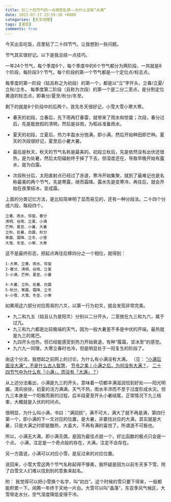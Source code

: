 ```yaml
---
title: 对二十四节气的一点胡思乱想——为什么没有“大满”
date: 2022-07-17 23:55:18 +0800
categories: [天文地理]
tags: [漫思] 
comments: true
---
```



今天出去吃饭，店里贴了二十四节气，让我想到一些问题。

节气其实很好记。以下是我总结一点技巧。

一年24个节气，每个季度6个，每个季度中的6个节气都分为两阶段，一共就是8个阶段，每阶段3个节气，每个阶段的第一个节气都是一个定位点/标志点。

每季度的第一阶段（姑且称之为初段）的第一个，都是以“立”字开头，立春/立夏/立秋/立冬。
每季度第二阶段（且称为次段）的第一个是二分二至点，是分割定位黄道的标志点，即春分/夏至/秋分/冬至。

剩下的就是8个阶段中的后两个。首先冬天很好记，小雪大雪小寒大寒。

- 春天的初段，立春后，先下雨再打春雷，就带来了雨水和惊蛰；次段，春分过后，先是能放假的清明，然后是谷雨，为稻谷准备雨水。

- 夏天的初段，立夏后，热力丰盈水分饱满，即小满，然后开始种田即芒种。夏天的次段很好记，夏至后小暑大暑。

- 最后是秋天，秋天的节气名称是最美的。初段立秋后，先是依然没有出伏还很热，是为处暑，然后太阳辐射终于掉了下去，但湿度还在，导致早晚开始有露水，是为白露。

- 次段秋分后，太阳直射点已经过了赤道，寒冷开始集聚，就到了最难记也是名称最美的两个节气，先是寒露，继而霜降。露水先是变寒冷，再往后，就会开始在夜里结冰，变成霜。

上面的分类记忆方法，是比较简单明了显而易见的，还有一种分段法。二十四个分成六段，每段四个。

```
立春、雨水、惊蛰、春分
清明、谷雨、立夏、小满
芒种、夏至、小暑、大暑
立秋、处暑、白露、秋分
寒露、霜降、立冬、小雪
大雪、冬至、小寒、大寒
```

这不是最终形态，把起点再往后移四分之一个相位，就得到：
```
1-大寒、立春、雨水、惊蛰
2-春分、清明、谷雨、立夏
3-小满、芒种、夏至、小暑

4-大暑、立秋、处暑、白露
5-秋分、寒露、霜降、立冬
6-小雪、大雪、冬至、小寒
```


如果用这六部分对应周易的六爻，以第一行为初爻，就会发现非常完美。

- 九二和九五（姑且认为是阳爻）分别以二分开头，二至放在九三和九六，属于过亢。
- 九三和九六都是比较极端的天气，因为一般大暑差不多是中伏的开端，最热就是九三的尾巴。
- 九四开头也热，但已经能感受到热力开始衰退，有种“履霜，坚冰至”的感觉。
- 九六九一同理，大寒立春时也冷，但是明显处于一阳复生的阶段了。

由这个分法，我想起之前网上的讨论，为什么有小满没有大满。
（见：
[“小满后面没大满”，不是什么古人智慧](https://www.thepaper.cn/newsDetail_forward_18300641)，
[节令之美丨小满之后，为何没有大满？](http://www.news.cn/politics/2022-05/21/c_1128672115.htm)，
[二十四节气中为什么有「小满」，而没有「大满」？](https://www.zhihu.com/question/46339229)）

从上述分法看出，小满是九三的开头，意味着一切都丰满滋润恰到好处——阳光明媚，清风徐徐，初夏的活力满满，天气不热，雨水丰沛而不至于过度形成水灾。但九三本身是一个阳极而衰的过程，后半段夏至开头小暑结尾，正常情况下九三结束，大概就是入伏的时间点。

很明显，为什么叫小满，书曰：“满招损”，满不可大，满大了就不再是满，第四行第一个，即小满的下一爻对应的位置，是大暑，非要找对应的大满，其实就是大暑，只是大满之时即是酷热，大虽大，不再有满的喜悦了。所谓道不可极也。

所以，小满无大满，即小满无偶，是因为最佳点就一个，好比函数的极点只会是一个点。
小满，注定是一个奇点般的存在，大满，注定不会存在。

另一方面说，小满可以对应小雪，是反过来的对应位置。

说回来，小雪大雪这两个节气名称起得不够美，我怀疑是因为以前冬天多下雪，除了白雪文人们难以找到别的意象来起名。

附：
我觉得可以把小雪换个名字，叫“初白”。这个时候的雪只要下得来，一般都能积累一下。闹腾一年终于天地一片白。大雪可以叫“晶落”，东亚季风气候区，大雪带走水分，空气湿度降低变得干冷。